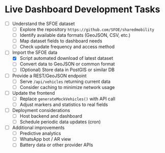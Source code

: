 # Live Dashboard Development Tasks

- [ ] Understand the SFOE dataset
  - [ ] Explore the repository `https://github.com/SFOE/sharedmobility`
  - [ ] Identify available data formats (GeoJSON, CSV, etc.)
  - [ ] Map dataset fields to dashboard needs
  - [ ] Check update frequency and access method

- [ ] Import the SFOE data
  - [x] Script automated download of latest dataset
  - [ ] Convert data to GeoJSON or common format
  - [ ] (Optional) Store data in PostGIS or similar DB

- [ ] Provide a REST/GeoJSON endpoint
  - [ ] Serve `/api/vehicles` returning current data
  - [ ] Consider caching to minimize network usage

- [ ] Update the frontend
  - [ ] Replace `generateMockVehicles()` with API call
  - [ ] Adjust markers and statistics to real fields

- [ ] Deployment considerations
  - [ ] Host backend and dashboard
  - [ ] Schedule periodic data updates (cron)

- [ ] Additional improvements
  - [ ] Predictive analytics
  - [ ] WhatsApp bot / AR view
  - [ ] Battery data or other provider APIs
